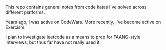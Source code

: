 This repo contains general notes from code katas I've solved across different platforms.

Years ago, I was active on CodeWars. More recently, I've become active on Exercism.

I plan to investigate leetcode as a means to prep for FAANG-style interviews, but thus far have not really used it.
